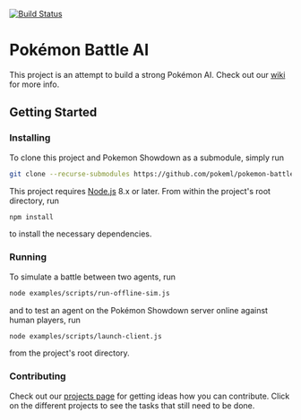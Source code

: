 [![Build Status](https://travis-ci.com/pokeml/pokemon-battle-ai.svg?branch=master)](https://travis-ci.com/pokeml/pokemon-battle-ai)

# Pokémon Battle AI

This project is an attempt to build a strong Pokémon AI. Check out our [wiki](https://github.com/pokeml/pokemon-battle-ai/wiki) for more info.

## Getting Started

### Installing

To clone this project and Pokemon Showdown as a submodule, simply run

```bash
git clone --recurse-submodules https://github.com/pokeml/pokemon-battle-ai.git
```

This project requires [Node.js](https://nodejs.org/) 8.x or later. From within the project's root directory, run

```bash
npm install
```

to install the necessary dependencies.

### Running

To simulate a battle between two agents, run

```bash
node examples/scripts/run-offline-sim.js
```

and to test an agent on the Pokémon Showdown server online against human players, run

```bash
node examples/scripts/launch-client.js
```

from the project's root directory.

### Contributing

Check out our [projects page](https://github.com/pokeml/pokemon-battle-ai/projects) for getting ideas how you can contribute. Click on the different projects to see the tasks that still need to be done.
